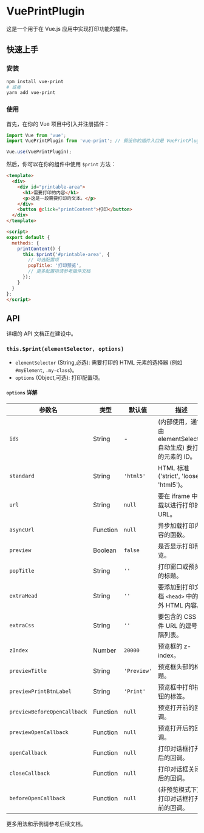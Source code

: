 # VuePrintPlugin

这是一个用于在 Vue.js 应用中实现打印功能的插件。

## 快速上手

### 安装

```bash
npm install vue-print
# 或者
yarn add vue-print
```

### 使用

首先，在你的 Vue 项目中引入并注册插件：

```javascript
import Vue from 'vue';
import VuePrintPlugin from 'vue-print'; // 假设你的插件入口是 VuePrintPlugin.js

Vue.use(VuePrintPlugin);
```

然后，你可以在你的组件中使用 `$print` 方法：

```html
<template>
  <div>
    <div id="printable-area">
      <h1>需要打印的内容</h1>
      <p>这是一段需要打印的文本。</p>
    </div>
    <button @click="printContent">打印</button>
  </div>
</template>

<script>
export default {
  methods: {
    printContent() {
      this.$print('#printable-area', {
        // 可选配置项
        popTitle: '打印预览',
        // 更多配置项请参考插件文档
      });
    }
  }
};
</script>
```

## API

详细的 API 文档正在建设中。

### `this.$print(elementSelector, options)`

- `elementSelector` (String,必选): 需要打印的 HTML 元素的选择器 (例如 `#myElement`, `.my-class`)。
- `options` (Object,可选): 打印配置项。

#### `options` 详解

| 参数名                      | 类型     | 默认值    | 描述                                                                 |
| --------------------------- | -------- | --------- | -------------------------------------------------------------------- |
| `ids`                       | String   | -         | (内部使用，通常由 elementSelector 自动生成) 要打印的元素的 ID。        |
| `standard`                  | String   | `'html5'` | HTML 标准 ('strict', 'loose', 'html5')。                             |
| `url`                       | String   | `null`    | 要在 iframe 中加载以进行打印的 URL。                                   |
| `asyncUrl`                  | Function | `null`    | 异步加载打印内容的函数。                                               |
| `preview`                   | Boolean  | `false`   | 是否显示打印预览。                                                     |
| `popTitle`                  | String   | `''`      | 打印窗口或预览的标题。                                                 |
| `extraHead`                 | String   | `''`      | 要添加到打印文档 `<head>` 中的额外 HTML 内容。                         |
| `extraCss`                  | String   | `''`      | 要包含的 CSS 文件 URL 的逗号分隔列表。                                 |
| `zIndex`                    | Number   | `20000`   | 预览框的 z-index。                                                   |
| `previewTitle`              | String   | `'Preview'` | 预览框头部的标题。                                                     |
| `previewPrintBtnLabel`      | String   | `'Print'` | 预览框中打印按钮的标签。                                               |
| `previewBeforeOpenCallback` | Function | `null`    | 预览打开前的回调。                                                     |
| `previewOpenCallback`       | Function | `null`    | 预览打开后的回调。                                                     |
| `openCallback`              | Function | `null`    | 打印对话框打开后的回调。                                               |
| `closeCallback`             | Function | `null`    | 打印对话框关闭后的回调。                                               |
| `beforeOpenCallback`        | Function | `null`    | (非预览模式下) 打印对话框打开前的回调。                                |

更多用法和示例请参考后续文档。